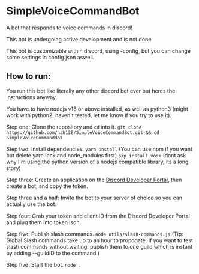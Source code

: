 # SimpleVoiceCommandBot
A bot that responds to voice commands in discord!

This bot is undergoing active development and is not done.

This bot is customizable within discord, using -config, but you can change some settings in config.json aswell.

## How to run:
You run this bot like literally any other discord bot ever but heres the instructions anyway.

You have to have nodejs v16 or above installed, as well as python3 (might work with python2, haven't tested, let me know if you try to use it).

Step one: Clone the repository and `cd` into it. `git clone https://github.com/nab138/SimpleVoiceCommandBot.git && cd SimpleVoiceCommandBot`

Step two: Install dependencies. `yarn install` (You can use npm if you want but delete yarn.lock and node_modules first) `pip install vosk` (dont ask why I'm using the python version of a nodejs compatible library, its a long story)

Step three: Create an application on the [Discord Developer Portal](https://discord.com/developers/applications/), then create a bot, and copy the token.

Step three and a half: Invite the bot to your server of choice so you can actually use the bot.

Step four: Grab your token and client ID from the Discord Developer Portal and plug them into token.json.

Step five: Publish slash commands. `node utils/slash-commands.js` (Tip: Global Slash commands take up to an hour to propogate. If you want to test slash commands without waiting, publish them to one guild which is instant by adding --guildID <guildid> to the command.)

Step five: Start the bot. `node .`
